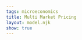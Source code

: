 ```yaml
---
tags: microeconomics
title: Multi Market Pricing
layout: model.njk
show: true
---
```

<script>
const MMP = new EconVision();

MMP.setGraphs({
  "idDiv": "MultiMarketPricingGraph",
  "height": "650px",
  "copy": true,
  "width": "100",
  "left": -65,
  "right": 400,
  "bottom": -5,
  "top": 400,
  "showGrid": false,
  "expressions": false,
  "keypad": false,
  "zoomFit": true,
  "settingsMenu": false,
  "showXAxis": true,
  "showYAxis": true,
  "xAxisLabel": "Q(units)       ",
  "yAxisLabel": "P($)"
});
//Cost Function
MMP.addFuncInput({idDiv:'CostFunction', title:'Cost Function for the firm', func:'f_{cCA}\\left(Q\\right)', latex:'0.5\\left(Q\\right)^{2}+100', hidden:true, listGraphs:[0]});
//MC
MMP.addExpression({idDiv:"MC", latex:"f_{mcCA}\\left(Q\\right)=f_{cCA}'\\left(Q\\right)\\left\\{Q\\ge0\\right\\}", color:'#6042a6', listGraphs:[0]});
//MR
MMP.addExpression({idDiv:"MR", latex:"f_{mrCA}\\left(Q\\right)=f_{pCA}\\left(0\\right)+\\left[2Q\\cdot f_{pCA}'\\left(Q\\right)\\right]", color:'#388c46', listGraphs:[0]});
//MC=MR
MMP.addExpression({idDiv:"MCMR", latex:"f_{mcCA}\\left(Q_{maxCA}\\right)\\sim f_{mrCA}\\left(Q_{maxCA}\\right)", listGraphs:[0]});
//AC
MMP.addExpression({idDiv:"AC", latex:"f_{acCA}\\left(Q\\right)=\\frac{f_{cCA}\\left(Q\\right)}{Q}\\left\\{Q\\ge0\\right\\}", color:'#fa7e19', lineWidth:"1", listGraphs:[0]});
//AC=MC
MMP.addExpression({idDiv:"ACMC", latex:"f_{acCA}\\left(Q_{P}\\right)\\sim f_{mcCA}\\left(Q_{P}\\right)", listGraphs:[0]});
//California Market
MMP.addFuncInput({idDiv:'CaliforniaPF', title:'Price Function in non-competitive market', func:'f_{pCA}\\left(Q\\right)', latex:'280-2Q', constraint:'\\left\\{Q\\ge0\\right\\}', listGraphs:[0]});
MMP.addExpression({idDiv:"CaliforniaPFMax", latex:'P_{maxCA}=f_{pCA}\\left(Q_{maxCA}\\right)', listGraphs:[0]});
//Pre Optimization only CA
MMP.addLabel({idDiv:'OptimizationCAOnly', latex:'\\left(Q_{maxCA},P\\ _{maxCA}\\right)', color:'gray', label:'Non-competitive only (${Q_{maxCA}},$${P_{maxCA}})', labelOrientation:Desmos.LabelOrientations.RIGHT, listGraphs:[0]});
MMP.addExpression({idDiv:"dashedPreOptimizationY", latex:'y=P\\ _{maxCA}\\left\\{0\\le Q\\le Q_{maxCA}\\right\\}', color:'gray', lineStyle:Desmos.Styles.DASHED, lineWidth:"1.5", listGraphs:[0]});
MMP.addExpression({idDiv:"dashedPreOptimizationX", latex:'x=Q\\ _{maxCA}\\left\\{0\\le Q\\le f_{pCA}\\left(Q_{maxCA}\\right)\\right\\}', color:'gray', lineStyle:Desmos.Styles.DASHED, lineWidth:"1.5", listGraphs:[0]});
MMP.addExpression({idDiv:"ShadedPreOptimization", latex:'Q_{P}<y<P\\ _{maxCA}\\left\\{0<x<Q_{maxCA}\\right\\}', color:'gray', lineWidth:"0", listGraphs:[0]});
//NY Market
MMP.addExpression({idDiv:"NYPF", latex:'f_{pNY}\\left(Q\\right)=p\\left\\{Q\\ge0\\right\\}', color:'#c74440', listGraphs:[0]});
MMP.addExpression({idDiv:"minNYValue", latex:"m_{in}=f_{mrCA}\\left(Q_{maxCA}\\right)[1]", listGraphs:[0]});
MMP.addSliderInput({idDiv:"NYPFLine", title:"Price in competitive market", latex:"p", min:'m_{in}', max:'f_{pCA}\\left(0\\right)', step:'0.01', defaultValue:100, listGraphs:[0]});
MMP.addLabel({idDiv:'NYPFAdjLabel', latex:'\\left(0,p\\right)', color:'#c74440', label:'`P_{c}^M`', dragMode:Desmos.DragModes.Y, labelOrientation:Desmos.LabelOrientations.LEFT, listGraphs:[0]});
MMP.addLabel({idDiv:'NYPFAdjLabelPrice', latex:'\\left(0,p\\right)', color:'#c74440', label:'$${p}', pointSize:"0", labelOrientation:Desmos.LabelOrientations.RIGHT, listGraphs:[0]});
//NYMR
MMP.addExpression({idDiv:"NYMR", latex:'f_{mrNY}\\left(Q\\right)=f_{pNY}\\left(Q\\right)', hidden:true, listGraphs:[0]});
//Optimization NY-CA
MMP.addExpression({idDiv:"NYMR", latex:'f_{mrNY}\\left(Q\\right)=f_{pNY}\\left(Q\\right)', hidden:true, listGraphs:[0]});
MMP.addExpression({idDiv:"MRCAMRNY", latex:'f_{mrCA}\\left(Q_{CA}\\right)\\sim f_{mrNY}\\left(Q_{NY0}\\right)', hidden:true, listGraphs:[0]});
MMP.addExpression({idDiv:"MRNYMCCA", latex:'f_{mrNY}\\left(Q_{NY1}\\right)\\sim f_{mcCA}\\left(Q_{T}\\right)', hidden:true, listGraphs:[0]});
MMP.addExpression({idDiv:"PCA", latex:'P_{CA}=f_{pCA}\\left(Q_{CA}\\right)', hidden:true, listGraphs:[0]});
MMP.addExpression({idDiv:"QNY", latex:'Q_{NY}=Q_{T}-Q_{CA}', hidden:true, listGraphs:[0]});
MMP.addExpression({idDiv:"PNY", latex:'P_{NY}=f_{pNY}\\left(Q_{NY}\\right)', hidden:true, listGraphs:[0]});
//Optimization CA
MMP.addLabel({idDiv:'OptimizationCALabel', latex:'\\left(Q_{CA},P_{CA}\\right)', color:'#81A9D1', label:'Non-competitive (${Q_{CA}},$${P_{CA}})', labelOrientation:Desmos.LabelOrientations.RIGHT, listGraphs:[0]});
MMP.addExpression({idDiv:"dashedOptimizationCAY", latex:'y=P_{CA}\\left\\{0\\le Q\\le Q_{CA}\\right\\}', color:'#81A9D1', lineStyle:Desmos.Styles.DASHED, lineWidth:"1.5", listGraphs:[0]});
MMP.addExpression({idDiv:"dashedOptimizationCAX", latex:'x=Q_{CA}\\left\\{0\\le Q\\le P_{CA}\\right\\}', color:'#81A9D1', lineStyle:Desmos.Styles.DASHED, lineWidth:"1.5", listGraphs:[0]});
MMP.addExpression({idDiv:"ShadedOptimizationCA", latex:'Q_{P}<y<P_{CA}\\left\\{0<x<Q_{CA}\\right\\}', color:'#81A9D1', lineWidth:"0",listGraphs:[0]});
//Optimization NY
MMP.addLabel({idDiv:'OptimizationNYLabel', latex:'\\left(Q_{T},P_{NY}\\right)', color:'#163a8c', label:'Competitive (${Q_{NY}},$${P_{NY}})', labelOrientation:Desmos.LabelOrientations.RIGHT, listGraphs:[0]});
MMP.addExpression({idDiv:"dashedOptimizationNYX", latex:'x=Q_{T}\\left\\{0\\le Q<P_{NY}\\right\\}', color:'#163a8c', lineStyle:Desmos.Styles.DASHED, lineWidth:"1.5", listGraphs:[0]});
MMP.addExpression({idDiv:"ShadedOptimizationNY", latex:'Q_{P}<y<p\\left\\{Q_{CA}<x<Q_{T}\\right\\}', color:'#163a8c', lineWidth:"1.5", listGraphs:[0]});
//FooterSwitches
MMP.addSwitchInput({idDiv:"NoneCompetitiveOnlyOptipro", title:"Show non-competitive market-only profits", hideToggle:true, idDivs:["ShadedPreOptimization"], listGraphs:[0]});
MMP.addSwitchInput({idDiv:"NoneCompetitiveOnlyOpti", title:"Show non-competitive market-only optimization", hideToggle:true, idDivs:["OptimizationCAOnly","dashedPreOptimizationY","dashedPreOptimizationX"], listGraphs:[0]});
MMP.addSwitchInput({idDiv:"MultiMarketOpti", title:"Show multi-market profits", hideToggle:true, idDivs:["ShadedOptimizationCA", "ShadedOptimizationNY"], listGraphs:[0]});

MMP.setInstructions({
title: "Total Cost Function",
content: '<b>Input the total cost function of the firm.</b> The corresponding average cost curve is displayed in orange. The corresponding marginal cost curve is displayed in purple.'
});
MMP.setInstructions({
title: "Price Function non-Competitive Market",
content: '<b>Input the price function in the non-competitive market.</b>\
Assuming the firm only operates in one market (the non-competitive market), the profit-maximizing price and quantity for the firm in the non-competitive market only is labeled in gray. The shaded gray rectangle represents the supernormal profits earned at this point.\
\\tip{"You can choose whether to display the supernormal profits earned at this point by toggling the “show non-competitive market only profits” switch."}\
\\tip{"You can also choose whether to display this optimization in the non-competitive market only by toggling the “show non-competitive market only optimization” switch."}'
});
MMP.setInstructions({
title: "Entering a Competitive Market",
content: 'Let’s assume the firm operates in a competitive market as well. The firm is thus maximizing its profits across two markets: the non-competitive market and the competitive market.\
<b>Input the price in the competitive market.</b> The price in the competitive market is displayed in red. The red horizontal line that intersects the y-axis at that competitive market price represents the marginal revenue curve of the firm in the competitive market.\
\\tip{"You can change the price in the competitive market by clicking and dragging the red point along the y-axis as well!"}\
The profit-maximizing price and quantity sold in the non-competitive market is shown in light blue; the supernormal profits earned at this point from sales in the non-competitive market is represented by the light blue shaded rectangle. The profit-maximizing price and quantity sold in the competitive market is shown in dark blue; the supernormal profits earned at this point from sales in the competitive market is represented by the dark blue shaded rectangle.\
\\tip{"You can choose whether to display the supernormal profits earned in each market by toggling the “show multi-market profits” switch."}\
\\theory{"Deriving optimal allocations across multiple markets","Note that the quantity sold in the non-competitive market is found along the demand curve directly above the point at which the marginal revenue curve in the non-competitive market (green downward-sloping line) and the marginal revenue curve in the competitive market (red horizontal line) intersect. This is because the optimal allocation of sales across markets requires that the marginal revenues be equal across all markets.\
The total quantity sold in both markets is found at the point at which the marginal cost curve (purple upward-sloping line) intersects the marginal revenue curve in the competitive market (red horizontal line). This is because profit maximization requires that marginal revenue equal marginal cost. So, at the optimal allocation, the marginal revenue in the competitive market = the marginal revenue in the non-competitive market = the marginal cost of the firm.\
Thus, the quantity sold in the competitive market is calculated by taking the total quantity sold in both markets and subtracting the quantity sold in the non-competitive market from it. This quantity sold in the competitive market is what is labeled in dark blue."}'
});

MMP.setCreators({
        title: "Developer",
        name: "Radi",
        school: "GS’23"
      });
MMP.setCreators({
        title: "Editor",
        name: "Kyla",
        school: "CC’24"
});

MMP.setScriptPackage({'replaceExp':true,'replaceLatex':true,'replaceTip':true,'replaceTheory':true,'refresh':false});
</script>
